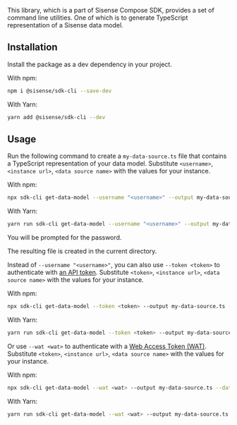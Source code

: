 This library, which is a part of Sisense Compose SDK,
provides a set of command line utilities.
One of which is to generate TypeScript representation of a Sisense data model.

## Installation

Install the package as a dev dependency in your project.

With npm:

```sh
npm i @sisense/sdk-cli --save-dev
```

With Yarn:

```sh
yarn add @sisense/sdk-cli --dev
```

## Usage

Run the following command to create a `my-data-source.ts` file that contains a TypeScript representation of your data model.
Substitute `<username>`, `<instance url>`, `<data source name>` with the values for your instance.

With npm:

```sh
npx sdk-cli get-data-model --username "<username>" --output my-data-source.ts --dataSource "<data source name>" --url <instance url>
```

With Yarn:

```sh
yarn run sdk-cli get-data-model --username "<username>" --output my-data-source.ts --dataSource "<data source name>" --url <instance url>
```

You will be prompted for the password.

The resulting file is created in the current directory.

Instead of `--username "<username>"`, you can also use `--token <token>` to authenticate with [an API token](https://sisense.dev/guides/rest/using-rest-api.html).
Substitute `<token>`, `<instance url>`, `<data source name>` with the values for your instance.

With npm:

```sh
npx sdk-cli get-data-model --token <token> --output my-data-source.ts --dataSource "<data source name>" --url <instance url>
```

With Yarn:

```sh
yarn run sdk-cli get-data-model --token <token> --output my-data-source.ts --dataSource "<data source name>" --url <instance url>
```

Or use `--wat <wat>` to authenticate with a [Web Access Token (WAT)](https://docs.sisense.com/main/SisenseLinux/using-web-access-token.htm).
Substitute `<token>`, `<instance url>`, `<data source name>` with the values for your instance.

With npm:

```sh
npx sdk-cli get-data-model --wat <wat> --output my-data-source.ts --dataSource "<data source name>" --url <instance url>
```

With Yarn:

```sh
yarn run sdk-cli get-data-model --wat <wat> --output my-data-source.ts --dataSource "<data source name>" --url <instance url>
```
